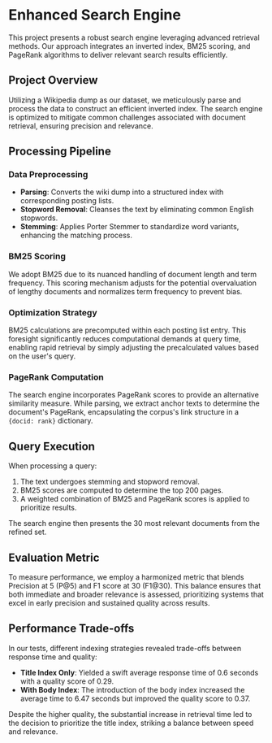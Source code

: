 
# Enhanced Search Engine

This project presents a robust search engine leveraging advanced retrieval methods. Our approach integrates an inverted index, BM25 scoring, and PageRank algorithms to deliver relevant search results efficiently.

## Project Overview

Utilizing a Wikipedia dump as our dataset, we meticulously parse and process the data to construct an efficient inverted index. The search engine is optimized to mitigate common challenges associated with document retrieval, ensuring precision and relevance.

## Processing Pipeline

### Data Preprocessing
- **Parsing**: Converts the wiki dump into a structured index with corresponding posting lists.
- **Stopword Removal**: Cleanses the text by eliminating common English stopwords.
- **Stemming**: Applies Porter Stemmer to standardize word variants, enhancing the matching process.

### BM25 Scoring
We adopt BM25 due to its nuanced handling of document length and term frequency. This scoring mechanism adjusts for the potential overvaluation of lengthy documents and normalizes term frequency to prevent bias.

### Optimization Strategy
BM25 calculations are precomputed within each posting list entry. This foresight significantly reduces computational demands at query time, enabling rapid retrieval by simply adjusting the precalculated values based on the user's query.

### PageRank Computation
The search engine incorporates PageRank scores to provide an alternative similarity measure. While parsing, we extract anchor texts to determine the document's PageRank, encapsulating the corpus's link structure in a `{docid: rank}` dictionary.

## Query Execution

When processing a query:
1. The text undergoes stemming and stopword removal.
2. BM25 scores are computed to determine the top 200 pages.
3. A weighted combination of BM25 and PageRank scores is applied to prioritize results.

The search engine then presents the 30 most relevant documents from the refined set.

## Evaluation Metric

To measure performance, we employ a harmonized metric that blends Precision at 5 (P@5) and F1 score at 30 (F1@30). This balance ensures that both immediate and broader relevance is assessed, prioritizing systems that excel in early precision and sustained quality across results.

## Performance Trade-offs

In our tests, different indexing strategies revealed trade-offs between response time and quality:

- **Title Index Only**: Yielded a swift average response time of 0.6 seconds with a quality score of 0.29.
- **With Body Index**: The introduction of the body index increased the average time to 6.47 seconds but improved the quality score to 0.37.

Despite the higher quality, the substantial increase in retrieval time led to the decision to prioritize the title index, striking a balance between speed and relevance.

